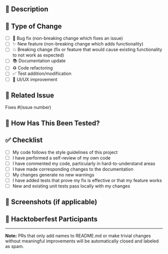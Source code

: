 ## 📝 Description
<!-- Provide a clear and concise description of your changes -->



## 🎯 Type of Change
<!-- Put an 'x' in the boxes that apply -->

- [ ] 🐛 Bug fix (non-breaking change which fixes an issue)
- [ ] ✨ New feature (non-breaking change which adds functionality)
- [ ] 💥 Breaking change (fix or feature that would cause existing functionality to not work as expected)
- [ ] 📚 Documentation update
- [ ] ♻️ Code refactoring
- [ ] ✅ Test addition/modification
- [ ] 🎨 UI/UX improvement

## 🔗 Related Issue
<!-- Link to the issue this PR addresses -->
Fixes #(issue number)

## 🧪 How Has This Been Tested?
<!-- Describe the tests you ran to verify your changes -->



## ✅ Checklist
<!-- Put an 'x' in the boxes that apply -->

- [ ] My code follows the style guidelines of this project
- [ ] I have performed a self-review of my own code
- [ ] I have commented my code, particularly in hard-to-understand areas
- [ ] I have made corresponding changes to the documentation
- [ ] My changes generate no new warnings
- [ ] I have added tests that prove my fix is effective or that my feature works
- [ ] New and existing unit tests pass locally with my changes

## 📸 Screenshots (if applicable)
<!-- Add screenshots to help explain your changes -->



## 🎃 Hacktoberfest Participants
<!-- If you're participating in Hacktoberfest, please note: -->
<!-- ⚠️ PRs that only add names to README or make trivial changes will be marked as 'hacktoberfest-invalid' and closed -->
<!-- ✅ Please make meaningful contributions that add real value to the project -->

---

**Note:** PRs that only add names to README.md or make trivial changes without meaningful improvements will be automatically closed and labeled as spam.
